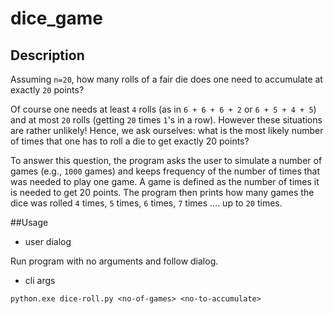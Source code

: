 # dice_game

## Description
Assuming `n=20`, how many rolls of a fair die does one need to accumulate at exactly `20` points? 

Of course one needs at least `4` rolls (as in `6 + 6 + 6 + 2` or `6 + 5 + 4 + 5`) and at most `20` rolls 
(getting `20` times `1`'s in a row). 
However these situations are rather unlikely! 
Hence, we ask ourselves: what is the most likely number of times that one has to roll a die to get exactly 20 points? 

To answer this question, the program asks the user to simulate a number of games (e.g., `1000` games) and keeps frequency 
of the number of times that was needed to play one game. A game is defined as the number of times it is needed to get 
20 points. 
The program then prints how many games the dice was rolled `4` times, `5` times, `6` times, `7` times …. up to `20` times. 

##Usage

* user dialog

Run program with no arguments and follow dialog.

* cli args

`python.exe dice-roll.py <no-of-games> <no-to-accumulate>`
